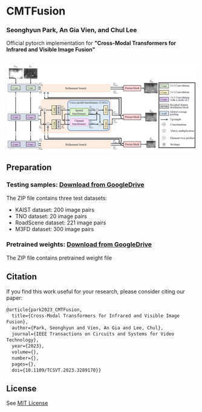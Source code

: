 # CMTFusion

### Seonghyun Park, An Gia Vien, and Chul Lee
Official pytorch implementation for **"Cross-Modal Transformers for Infrared and Visible Image Fusion"**

<p float="left">
  &emsp;&emsp; <img src="overview.PNG" width="800" />
</p>

## Preparation
### Testing samples: [Download from GoogleDrive](https://drive.google.com/drive/folders/1OPXJ3LjO7h49OoYZ7I0neuxYLjGO8A_-)
The ZIP file contains three test datasets:
- KAIST dataset: 200 image pairs
- TNO dataset: 20 image pairs
- RoadScene dataset: 221 image pairs
- M3FD dataset: 300 image pairs
### Pretrained weights: [Download from GoogleDrive](https://drive.google.com/file/d/1-yfpwxfntbwmsY8mTeYAqacowE_lL7h4/view)
The ZIP file contains pretrained weight file

## Citation
If you find this work useful for your research, please consider citing our paper:
```
@article{park2023_CMTFusion,
  title={Cross-Modal Transformers for Infrared and Visible Image Fusion},
  author={Park, Seonghyun and Vien, An Gia and Lee, Chul},
  journal={IEEE Transactions on Circuits and Systems for Video Technology},
  year={2023},
  volume={},
  number={},
  pages={},
  doi={10.1109/TCSVT.2023.3289170}}
```

## License
See [MIT License](https://github.com/seonghyun0108/CMTFusion/blob/main/LICENSE)
